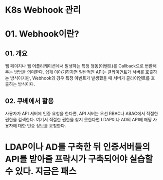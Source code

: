 # K8s Webhook 관리

# 01. Webhook이란?

## 01. 개요

웹 페이지나 웹 어플리케이션에서 발생하는 특정 행동(이벤트)를 Callback으로 변환해주는 방법을 의미한다. 쉽게 이야기하자면 일반적인 API는 클라이언트가 서버를 호출하는 방식이지만, Webhook의 경우 특정 이벤트가 발생했을 때 서버가 클라이언트를 호출하는 방식이다.

## 02. 쿠베에서 활용

사용자가 API 서버에 인증 요청을 한다면, API 서버는 우선 RBAC나 ABAC에서 적절한 권한을 검색한다. 여기서 적절한 권한을 찾지 못한다면 LDAP이나 AD의 API에 해당 사용자에 대한 인증 정보를 요청한다. 

# LDAP이나 AD를 구축한 뒤 인증서버들의 API를 받아줄 프락시가 구축되어야 실습할 수 있다. 지금은 패스
